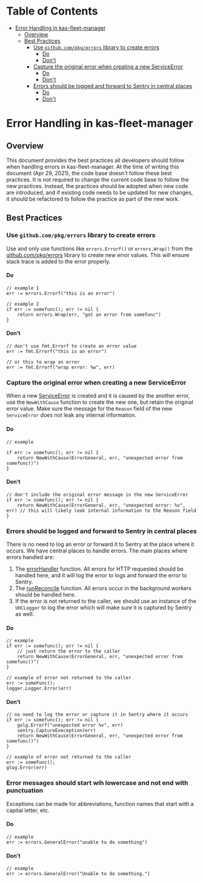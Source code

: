 # Table of Contents

<!-- toc -->

- [Error Handling in kas-fleet-manager](#error-handling-in-kas-fleet-manager)
  * [Overview](#overview)
  * [Best Practices](#best-practices)
    + [Use `github.com/pkg/errors` library to create errors](#use-githubcompkgerrors-library-to-create-errors)
      - [Do](#do)
      - [Don't](#dont)
    + [Capture the original error when creating a new ServiceError](#capture-the-original-error-when-creating-a-new-serviceerror)
      - [Do](#do-1)
      - [Don't](#dont-1)
    + [Errors should be logged and forward to Sentry in central places](#errors-should-be-logged-and-forward-to-sentry-in-central-places)
      - [Do](#do-2)
      - [Don't](#dont-2)

<!-- tocstop -->

# Error Handling in kas-fleet-manager

## Overview

This document provides the best practices all developers should follow when handling errors in kas-fleet-manager. 
At the time of writing this document (Apr 29, 2021), the code base doesn't follow these best practices. It is not required to change the current code base to follow the new practices. Instead, the practices should be adopted when new code are introduced, and if existing code needs to be updated for new changes, it should be refactored to follow the practice as part of the new work.

## Best Practices

### Use `github.com/pkg/errors` library to create errors

Use and only use functions like `errors.Errorf()` or `errors.Wrap()` from the [github.com/pkg/errors](https://github.com/pkg/errors) library to create new error values. This will ensure stack trace is added to the error properly.

#### Do

```
// example 1
err := errors.Errorf("this is an error")

// example 2
if err := somefunc(); err != nil {
    return errors.Wrap(err, "got an error from somefunc")
}
```

#### Don't

```
// don't use fmt.Errorf to create an error value
err := fmt.Errorf("this is an error")

// or this to wrap an error
err := fmt.Errorf("wrap error: %w", err)
```

### Capture the original error when creating a new ServiceError

When a new [ServiceError](../../pkg/errors/errors.go) is created and it is caused by the another error, use the `NewWithCause` function to create the new one, but retain the original error value.
Make sure the message for the `Reason` field of the new `ServiceError` does not leak any internal information.

#### Do

```
// example

if err := somefunc(); err != nil {
    return NewWithCause(ErrorGeneral, err, "unexpected error from somefunc()")
}
```


#### Don't

```
// don't include the original error message in the new ServiceError
if err := somefunc(); err != nil {
    return NewWithCause(ErrorGeneral, err, "unexpected error: %v", err) // this will likely leak internal information to the Reason field
}
```

### Errors should be logged and forward to Sentry in central places

There is no need to log an error or forward it to Sentry at the place where it occurs. We have central places to handle errors.
The main places where errors handled are:

1. The [errorHandler](../../pkg/handlers/framework.go) function. All errors for HTTP requested should be handled here, and it will log the error to logs and forward the error to Sentry.
2. The [runReconcile](../../pkg/workers/reconciler.go) function. All errors occur in the background workers should be handled here.
3. If the error is not returned to the caller, we should use an instance of the `UHCLogger` to log the error which will make sure it is captured by Sentry as well.

#### Do

```
// example
if err := somefunc(); err != nil {
    // just return the error to the caller
    return NewWithCause(ErrorGeneral, err, "unexpected error from somefunc()")
}

// example of error not returned to the caller
err := someFunc();
logger.Logger.Error(err)
```

#### Don't

```
// no need to log the error or capture it in Sentry where it occurs
if err := somefunc(); err != nil {
    golg.Errorf("unexpected error %v", err)
    sentry.CaptureExeception(err)
    return NewWithCause(ErrorGeneral, err, "unexpected error from somefunc()")
}

// example of error not returned to the caller
err := someFunc();
glog.Error(err)
```

### Error messages should start wih lowercase and not end with punctuation 

Exceptions can be made for abbreviations, function names that start with a capital letter, etc.

#### Do

```
// example
err := errors.GeneralError("unable to do something")
```

#### Don't

```
// example
err := errors.GeneralError("Unable to do something.")
```